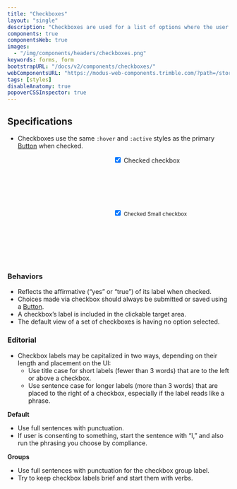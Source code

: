 ```yaml
---
title: "Checkboxes"
layout: "single"
description: "Checkboxes are used for a list of options where the user may select multiple options, including all or none."
components: true
componentsWeb: true
images:
  - "/img/components/headers/checkboxes.png"
keywords: forms, form
bootstrapURL: "/docs/v2/components/checkboxes/"
webComponentsURL: "https://modus-web-components.trimble.com/?path=/story/user-inputs-checkbox--default"
tags: [styles]
disableAnatomy: true
popoverCSSInspector: true
---
```


## Specifications

- Checkboxes use the same `:hover` and `:active` styles as the primary [Button](/components/web/buttons/) when checked.

<div class="guide-example-block bg-secondary py-5" style="padding-left: 240px !important; --bs-bg-opacity: 0.03; min-height: 120px">
  <div class="guide-sample py-2">
  <div class="form-check my-2">
  <input class="form-check-input pe-none"
    type="checkbox"
    id="flexCheckChecked"
    data-bs-toggle="popover"
    data-bs-placement="left"
    data-bs-custom-class="popover-css-inspector"
    data-css-inspector-hide="color font-size margin padding"
    checked>
  <label class="form-check-label pe-none"
    for="flexCheckChecked"
    style="font-size: 14px;"
    data-bs-toggle="popover"
    data-bs-placement="right"
    data-bs-custom-class="popover-css-inspector"
    data-css-inspector-hide="bg-color b-radius height margin padding">
    Checked checkbox
  </label>
</div>
</div>
</div>

<div class="guide-example-block bg-secondary py-5" style="padding-left: 240px !important; --bs-bg-opacity: 0.03; min-height: 120px">
  <div class="guide-sample py-2">
  <div class="form-check-sm my-2">
  <input class="form-check-input pe-none"
    type="checkbox"
    id="flexCheckSmallChecked"
    data-bs-toggle="popover"
    data-bs-placement="left"
    data-bs-custom-class="popover-css-inspector"
    data-css-inspector-hide="color font-size margin padding"
    checked>
  <label class="form-check-label pe-none"
    for="flexCheckSmallChecked"
    style="font-size: 12px;"
    data-bs-toggle="popover"
    data-bs-placement="right"
    data-bs-custom-class="popover-css-inspector"
    data-css-inspector-hide="bg-color b-radius height margin padding">
    Checked Small checkbox
  </label>
</div>
</div>
</div>

### Behaviors

- Reflects the affirmative (“yes” or “true”) of its label when checked.
- Choices made via checkbox should always be submitted or saved using a [Button](/components/web/buttons/).
- A checkbox’s label is included in the clickable target area.
- The default view of a set of checkboxes is having no option selected.

### Editorial

- Checkbox labels may be capitalized in two ways, depending on their length and placement on the UI:
  - Use title case for short labels (fewer than 3 words) that are to the left or above a checkbox.
  - Use sentence case for longer labels (more than 3 words) that are placed to the right of a checkbox, especially if the label reads like a phrase.

**Default**

- Use full sentences with punctuation.
- If user is consenting to something, start the sentence with “I,” and also run the phrasing you choose by compliance.

**Groups**

- Use full sentences with punctuation for the checkbox group label.
- Try to keep checkbox labels brief and start them with verbs.
